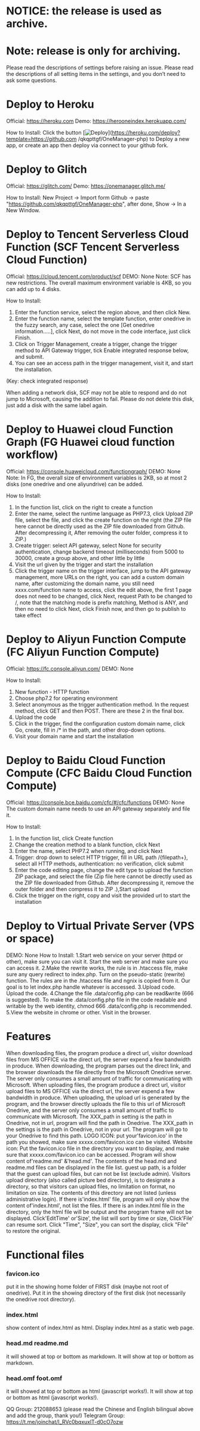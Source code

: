 # NOTICE: the release is used as archive.
 # Note: release is only for archiving.
 Please read the descriptions of settings before raising an issue. Please read the descriptions of all setting items in the settings, and you don’t need to ask some questions.

 # Deploy to Heroku
 Official: https://heroku.com
 Demo: https://herooneindex.herokuapp.com/

 How to Install: Click the button [![Deploy](https://www.herokucdn.com/deploy/button.svg)](https://heroku.com/deploy?template=https://github.com  /qkqpttgf/OneManager-php) to Deploy a new app, or create an app then deploy via connect to your github fork.


 # Deploy to Glitch
 Official: https://glitch.com/
 Demo: https://onemanager.glitch.me/

 How to Install: New Project -> Import form Github -> paste "https://github.com/qkqpttgf/OneManager-php", after done, Show -> In a New Window.


 # Deploy to Tencent Serverless Cloud Function (SCF Tencent Serverless Cloud Function)
 Official: https://cloud.tencent.com/product/scf
 DEMO: None
 Note: SCF has new restrictions. The overall maximum environment variable is 4KB, so you can add up to 4 disks.

 How to Install:
 1. Enter the function service, select the region above, and then click New.
 2. Enter the function name, select the template function, enter onedrive in the fuzzy search, any case, select the one [Get onedrive information.....], click Next, do not move in the code interface, just click Finish.
 3. Click on Trigger Management, create a trigger, change the trigger method to API Gateway trigger, tick Enable integrated response below, and submit.
 4. You can see an access path in the trigger management, visit it, and start the installation.

 (Key: check integrated response)
  
 When adding a network disk, SCF may not be able to respond and do not jump to Microsoft, causing the addition to fail. Please do not delete this disk, just add a disk with the same label again.


 # Deploy to Huawei cloud Function Graph (FG Huawei cloud function workflow)
 Official: https://console.huaweicloud.com/functiongraph/
 DEMO: None
 Note: In FG, the overall size of environment variables is 2KB, so at most 2 disks (one onedrive and one aliyundrive) can be added.

 How to Install:
   1. In the function list, click on the right to create a function
   2. Enter the name, select the runtime language as PHP7.3, click Upload ZIP file, select the file, and click the create function on the right (the ZIP file here cannot be directly used as the ZIP file downloaded from Github. After decompressing it,  After removing the outer folder, compress it to ZIP.)
   3. Create trigger: select API gateway, select None for security authentication, change backend timeout (milliseconds) from 5000 to 30000, create a group above, and other little by little
   4. Visit the url given by the trigger and start the installation
   5. Click the trigger name on the trigger interface, jump to the API gateway management, more URLs on the right, you can add a custom domain name, after customizing the domain name, you still need xxxx.com/function name to access, click the edit above, the first  1 page does not need to be changed, click Next, request Path to be changed to /, note that the matching mode is prefix matching, Method is ANY, and then no need to click Next, click Finish now, and then go to publish to take effect


 # Deploy to Aliyun Function Compute (FC Aliyun Function Compute)
 Official: https://fc.console.aliyun.com/
 DEMO: None

 How to Install:
   1. New function - HTTP function
   2. Choose php7.2 for operating environment
   3. Select anonymous as the trigger authentication method. In the request method, click GET and then POST. There are these 2 in the final box.
   4. Upload the code
   5. Click in the trigger, find the configuration custom domain name, click Go, create, fill in /* in the path, and other drop-down options.
   6. Visit your domain name and start the installation


 # Deploy to Baidu Cloud Function Compute (CFC Baidu Cloud Function Compute)
 Official: https://console.bce.baidu.com/cfc/#/cfc/functions
 DEMO: None
 The custom domain name needs to use an API gateway separately and file it.

 How to Install:
   1. In the function list, click Create function
   2. Change the creation method to a blank function, click Next
   3. Enter the name, select PHP7.2 when running, and click Next
   4. Trigger: drop down to select HTTP trigger, fill in URL path /{filepath+}, select all HTTP methods, authentication: no verification, click submit
   5. Enter the code editing page, change the edit type to upload the function ZIP package, and select the file (Zip file here cannot be directly used as the ZIP file downloaded from Github. After decompressing it, remove the outer folder and then compress it to ZIP  .),Start upload  
   6. Click the trigger on the right, copy and visit the provided url to start the installation


 # Deploy to Virtual Private Server (VPS or space)
 DEMO: None
 How to Install:
     1.Start web service on your server (httpd or other), make sure you can visit it.
     Start the web server and make sure you can access it.
     2.Make the rewrite works, the rule is in .htaccess file, make sure any query redirect to index.php.
     Turn on the pseudo-static (rewrite) function. The rules are in the .htaccess file and ngnix is ​​copied from it. Our goal is to let index.php handle whatever is accessed.
     3.Upload code.
     Upload the code.
     4.Change the file .data/config.php can be read&write (666 is suggested).
     To make the .data/config.php file in the code readable and writable by the web identity, chmod 666 .data/config.php is recommended.
     5.View the website in chrome or other.
     Visit in the browser.


 # Features
 When downloading files, the program produce a direct url, visitor download files from MS OFFICE via the direct url, the server expend a few bandwidth in produce.
 When downloading, the program parses out the direct link, and the browser downloads the file directly from the Microsoft Onedrive server. The server only consumes a small amount of traffic for communicating with Microsoft.
 When uploading files, the program produce a direct url, visitor upload files to MS OFFICE via the direct url, the server expend a few bandwidth in produce.
 When uploading, the upload url is generated by the program, and the browser directly uploads the file to this url of Microsoft Onedrive, and the server only consumes a small amount of traffic to communicate with Microsoft.
 The XXX_path in setting is the path in Onedrive, not in url, program will find the path in Onedrive.
 The XXX_path in the settings is the path in Onedrive, not in your url. The program will go to your Onedrive to find this path.
 LOGO ICON: put your'favicon.ico' in the path you showed, make sure xxxxx.com/favicon.ico can be visited.
 Website icon: Put the favicon.ico file in the directory you want to display, and make sure that xxxxx.com/favicon.ico can be accessed.
 Program will show content of'readme.md' &'head.md'.
 The contents of the head.md and readme.md files can be displayed in the file list.
 guest up path, is a folder that the guest can upload files, but can not be list (exclude admin).
 Visitors upload directory (also called picture bed directory), is to designate a directory, so that visitors can upload files, no limitation on format, no limitation on size.  The contents of this directory are not listed (unless administrative login).
 If there is'index.html' file, program will only show the content of'index.html', not list the files.
 If there is an index.html file in the directory, only the html file will be output and the program frame will not be displayed.
 Click'EditTime' or'Size', the list will sort by time or size, Click'File' can resume sort.
 Click "Time", "Size", you can sort the display, click "File" to restore the original.

 # Functional files
 ### favicon.ico
 put it in the showing home folder of FIRST disk (maybe not root of onedrive). Put it in the showing directory of the first disk (not necessarily the onedrive root directory).
 ### index.html
 show content of index.html as html. Display index.html as a static web page.
 ### head.md readme.md
 it will showed at top or bottom as markdown. It will show at top or bottom as markdown.
 ### head.omf foot.omf
 it will showed at top or bottom as html (javascript works!). It will show at top or bottom as html (javascript works!).

 QQ Group: 212088653 (please read the Chinese and English bilingual above and add the group, thank you!)
 Telegram Group: https://t.me/joinchat/I_RVc0bqxuxlT-d0cO7ozw
